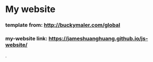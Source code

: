 # My website
### template from: http://buckymaler.com/global
### my-website link: https://jameshuanghuang.github.io/js-website/
.